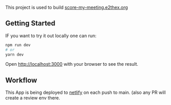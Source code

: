 This project is used to build [score-my-meeting.e2thex.org](score-my-meeting.e2thex.org)

## Getting Started

IF you want to try it out locally one can run:

```bash
npm run dev
# or
yarn dev
```

Open [http://localhost:3000](http://localhost:3000) with your browser to see the result.

## Workflow

This App is being deployed to [netlify](https://app.netlify.com/sites/score-my-meeting/overview) on each push to main. (also any PR will create a review env there.
